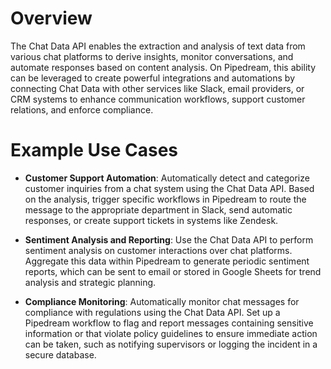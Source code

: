 # Overview

The Chat Data API enables the extraction and analysis of text data from various chat platforms to derive insights, monitor conversations, and automate responses based on content analysis. On Pipedream, this ability can be leveraged to create powerful integrations and automations by connecting Chat Data with other services like Slack, email providers, or CRM systems to enhance communication workflows, support customer relations, and enforce compliance.

# Example Use Cases

- **Customer Support Automation**: Automatically detect and categorize customer inquiries from a chat system using the Chat Data API. Based on the analysis, trigger specific workflows in Pipedream to route the message to the appropriate department in Slack, send automatic responses, or create support tickets in systems like Zendesk.

- **Sentiment Analysis and Reporting**: Use the Chat Data API to perform sentiment analysis on customer interactions over chat platforms. Aggregate this data within Pipedream to generate periodic sentiment reports, which can be sent to email or stored in Google Sheets for trend analysis and strategic planning.

- **Compliance Monitoring**: Automatically monitor chat messages for compliance with regulations using the Chat Data API. Set up a Pipedream workflow to flag and report messages containing sensitive information or that violate policy guidelines to ensure immediate action can be taken, such as notifying supervisors or logging the incident in a secure database.
